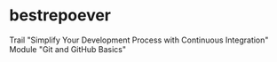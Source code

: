 # bestrepoever
Trail "Simplify Your Development Process with Continuous Integration"
Module "Git and GitHub Basics"
